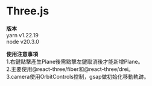 # Three.js

**版本**  
yarn v1.22.19  
node v20.3.0  

**使用注意事項**  
1.右鍵點擊產生Plane後需點擊左鍵取消後才能新增Plane。  
2.主要使用@react-three/fiber和@react-three/drei。  
3.camera使用OrbitControls控制，gsap做初始化移動軌跡。  
